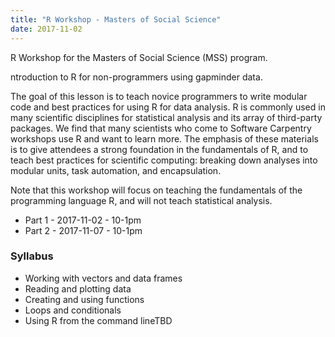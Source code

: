 ```yaml
---
title: "R Workshop - Masters of Social Science"
date: 2017-11-02
---
```


R Workshop for the Masters of Social Science (MSS) program.

ntroduction to R for non-programmers using gapminder data.

The goal of this lesson is to teach novice programmers to write modular code and best practices for using R for data analysis. R is commonly used in many scientific disciplines for statistical analysis and its array of third-party packages. We find that many scientists who come to Software Carpentry workshops use R and want to learn more. The emphasis of these materials is to give attendees a strong foundation in the fundamentals of R, and to teach best practices for scientific computing: breaking down analyses into modular units, task automation, and encapsulation.

Note that this workshop will focus on teaching the fundamentals of the programming language R, and will not teach statistical analysis.


* Part 1 - 2017-11-02 - 10-1pm
* Part 2 - 2017-11-07 - 10-1pm

### Syllabus

* Working with vectors and data frames
* Reading and plotting data
* Creating and using functions
* Loops and conditionals
* Using R from the command lineTBD 
